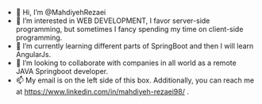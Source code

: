 - 👋 Hi, I’m @MahdiyehRezaei
- 👀 I’m interested in WEB DEVELOPMENT, I favor server-side programming, but sometimes I fancy spending my time on client-side programming.
- 🌱 I’m currently learning different parts of SpringBoot and then I will learn AngularJs.
- 💞️ I’m looking to collaborate with companies in all world as a remote JAVA Springboot developer.
- 📫 My email is on the left side of this box. Additionally, you can reach me at https://www.linkedin.com/in/mahdiyeh-rezaei98/ . 
